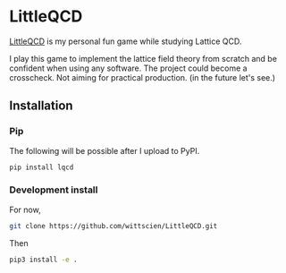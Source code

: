 # LittleQCD

[LittleQCD](https://github.com/wittscien/LittleQCD) is my personal fun game while studying Lattice QCD.

I play this game to implement the lattice field theory from scratch and be confident when using any software. The project could become a crosscheck. Not aiming for practical production. (in the future let's see.)

## Installation

### Pip

The following will be possible after I upload to PyPI.
```sh
pip install lqcd
```

### Development install

For now,
```sh
git clone https://github.com/wittscien/LittleQCD.git
```
Then
```sh
pip3 install -e .
```
